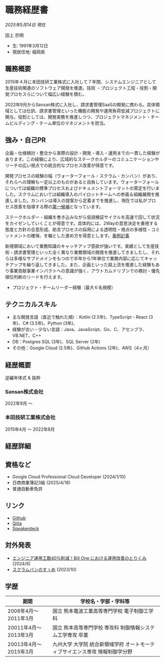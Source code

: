 # 職務経歴書

_2025年5月14日 現在_

田上 宗明

- 生: 1991年3月12日
- 現居住地: 福岡県

## 職務概要

2015年４月に本田技研工業株式に入社して７年間、システムエンジニアとして生産技術関連のソフトウェア開発を推進。技術 ・プロジェクト工程・役割・開発プロセスらについて幅広い経験を積む。

2022年9月からSansan株式に入社し、請求書管理SaaSの開発に携わる。具体領域としては仕訳、請求書管理といった機能の開発や運用負荷低減プロジェクトに関与。役割としては、開発実務を推進しつつ、プロジェクトマネジメント・チームビルディング・チーム単位のマネジメントを担当。

## 強み・自己PR

企画・仕様検討・整合から実際の設計・開発・導入・運用までの一貫した経験があります。この経験により、広域的なステークホルダーのコミュニケーションやリーチの広い視点での統合的なプロセス改善が得意です。

開発プロセスの経験の幅（ウォーターフォール・スクラム・カンバン）があり、それらへの理解も一定以上のものがあると自負しています。ウォーターフォールについては組織の標準プロセスおよびドキュメントフォーマットの策定を行いました。スクラムにおいては組織導入のパイロットチームへの参画＆組織展開を推進しました。カンバンは導入の提案から定着までを推進し、現在では私がプロセス改善を指導する際の[第一候補](https://speakerdeck.com/sansantech/sansan-20231107-2)となっています。

ステークホルダー・組織を巻き込みながら仮説検証サイクルを高速で回して状況をカイゼンしていくことが得意です。具体的には、2Wayの意思決定を重視する態度と方針の合意形成、助言プロセスの採用による透明性・視点の多様性・コミットメントの確保、を軸とした進め方を得意とします。[事例記事](https://buildersbox.corp-sansan.com/entry/2024/06/17/130000)

新規領域において業務知識のキャッチアップ意欲が強いです。実績として生産技術・請求書管理といった全く異なり業務領域の開発を推進してきましたし、それらは多様なサブドメインをもつので半年から1年単位で業務内容に応じてキャッチアップを繰り返してきました。また、企画といった超上流を推進した経験もあり事業貢献事業インパクトへの意識が強く、アウトカムドリブンでの検討・優先順位判断のリードを行えます。

- プロジェクト・チームリーダー経験（最大６名規模）


## テクニカルスキル

- 主な開発言語（直近で触れた順）：Kotlin (2.5年)、TypeScript・React (3年)、C# (3.5年)、Python (3年)、
- 経験が古い・少ない言語：Java、JavaScript、Go、C、アセンブラ、VB.NET、C++
- DB：Postgres SQL (3年)、SQL Server (2年)
- その他：Google Cloud (2.5年)、Github Actions (2年)、AWS（4ヶ月）

## 経歴概要
逆編年体式 & 抜粋

### Sansan株式会社
2022年9月 〜

### 本田技研工業株式会社
2015年4月 〜 2022年8月


## 経歴詳細

## 資格など

- Google Cloud Professional Cloud Developer (2024/1/10)
- 日商商業簿記3級 (2025/4/18)
- 普通自動車免許

## リンク

- [Github](https://github.com/somei-san)
- [Qiita](https://qiita.com/goyaYellow)
- [Speakerdeck](https://speakerdeck.com/somei)

## 対外発表

- [エンジニア運用工数40%削減！Bill One における運用改善のとりくみ](https://buildersbox.corp-sansan.com/entry/2024/06/17/130000) (2024/6)
- [スクラムバンのすゝめ](https://speakerdeck.com/sansantech/sansan-20231107-2) (2023/10)

## 学歴

| 期間                  | 学校名・学部・学科等                                                         |
| --------------------- | ---------------------------------------------------------------------------- |
| 2006年4月〜2011年3月  | 国立 熊本電波工業高等専門学校 電子制御工学科                                 |
| 20011年4月〜2013年3月 | 国立 熊本高等専門学校 専攻科 制御情報システム工学専攻 卒業                   |
| 20013年4月〜2015年3月 | 九州大学 大学院 統合新領域学府 オートモーティブサイエンス専攻 情報制御学分野 |